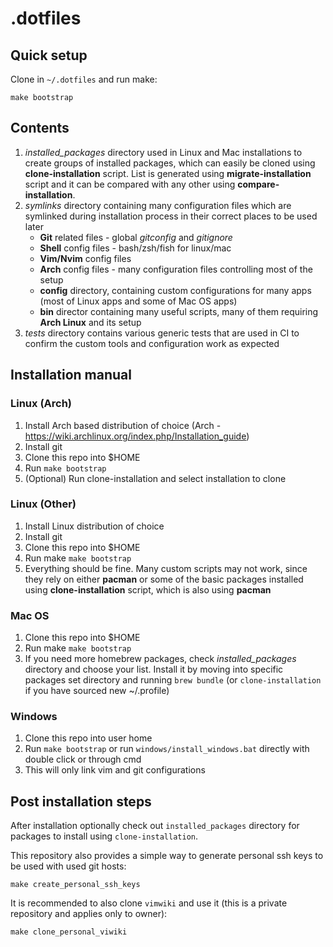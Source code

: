 # .dotfiles

## Quick setup
Clone in `~/.dotfiles` and run make:
```
make bootstrap
```

## Contents
1. *installed_packages* directory used in Linux and Mac installations to create groups of installed packages, which can easily be cloned using **clone-installation** script. List is generated using **migrate-installation** script and it can be compared with any other using **compare-installation**.
2. *symlinks* directory containing many configuration files which are symlinked during installation process in their correct places to be used later
    - **Git** related files - global *gitconfig* and *gitignore*
    - **Shell** config files - bash/zsh/fish for linux/mac
    - **Vim/Nvim** config files
    - **Arch** config files - many configuration files controlling most of the setup
    - **config** directory, containing custom configurations for many apps (most of Linux apps and some of Mac OS apps)
    - **bin** director containing many useful scripts, many of them requiring **Arch Linux** and its setup
3. *tests* directory contains various generic tests that are used in CI to confirm the custom tools and configuration work as expected

## Installation manual
### Linux (Arch)
1. Install Arch based distribution of choice (Arch - https://wiki.archlinux.org/index.php/Installation_guide)
2. Install git
3. Clone this repo into $HOME
4. Run `make bootstrap`
5. (Optional) Run clone-installation and select installation to clone

### Linux (Other)
1. Install Linux distribution of choice
2. Install git
3. Clone this repo into $HOME
4. Run make `make bootstrap`
5. Everything should be fine. Many custom scripts may not work, since they rely on either **pacman** or some of the basic packages installed using **clone-installation** script, which is also using **pacman**

### Mac OS
1. Clone this repo into $HOME
2. Run make `make bootstrap`
3. If you need more homebrew packages, check *installed_packages* directory and choose your list. Install it by moving into specific packages set directory and running `brew bundle` (or `clone-installation` if you have sourced new ~/.profile)

### Windows
1. Clone this repo into user home
2. Run `make bootstrap` or run `windows/install_windows.bat` directly with double click or through cmd
3. This will only link vim and git configurations

## Post installation steps

After installation optionally check out `installed_packages` directory for packages to install using `clone-installation`.

This repository also provides a simple way to generate personal ssh keys to be used with used git hosts:
```
make create_personal_ssh_keys
```

It is recommended to also clone `vimwiki` and use it (this is a private repository and applies only to owner):
```
make clone_personal_viwiki
```

